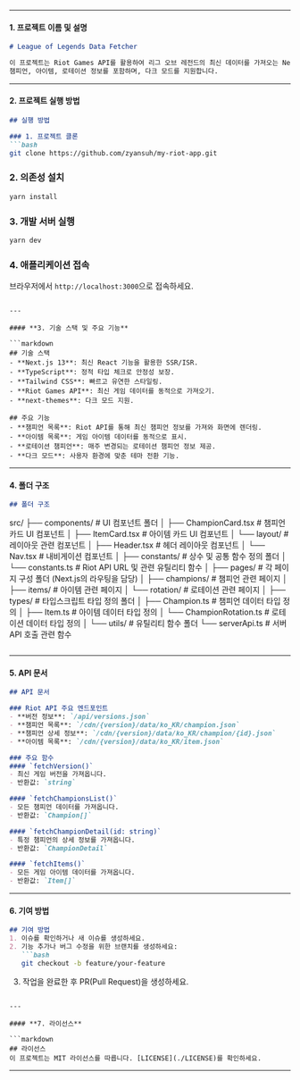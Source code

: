 
---


#### **1. 프로젝트 이름 및 설명**

```markdown
# League of Legends Data Fetcher

이 프로젝트는 Riot Games API를 활용하여 리그 오브 레전드의 최신 데이터를 가져오는 Next.js 기반 애플리케이션입니다. 
챔피언, 아이템, 로테이션 정보를 포함하며, 다크 모드를 지원합니다.
```

---

#### **2. 프로젝트 실행 방법**

```markdown
## 실행 방법

### 1. 프로젝트 클론
```bash
git clone https://github.com/zyansuh/my-riot-app.git
```

### 2. 의존성 설치
```bash
yarn install
```

### 3. 개발 서버 실행
```bash
yarn dev
```

### 4. 애플리케이션 접속
브라우저에서 `http://localhost:3000`으로 접속하세요.
```

---

#### **3. 기술 스택 및 주요 기능**

```markdown
## 기술 스택
- **Next.js 13**: 최신 React 기능을 활용한 SSR/ISR.
- **TypeScript**: 정적 타입 체크로 안정성 보장.
- **Tailwind CSS**: 빠르고 유연한 스타일링.
- **Riot Games API**: 최신 게임 데이터를 동적으로 가져오기.
- **next-themes**: 다크 모드 지원.

## 주요 기능
- **챔피언 목록**: Riot API를 통해 최신 챔피언 정보를 가져와 화면에 렌더링.
- **아이템 목록**: 게임 아이템 데이터를 동적으로 표시.
- **로테이션 챔피언**: 매주 변경되는 로테이션 챔피언 정보 제공.
- **다크 모드**: 사용자 환경에 맞춘 테마 전환 기능.
```

---

#### **4. 폴더 구조**

```markdown
## 폴더 구조

```
src/
├── components/                # UI 컴포넌트 폴더
│   ├── ChampionCard.tsx       # 챔피언 카드 UI 컴포넌트
│   ├── ItemCard.tsx           # 아이템 카드 UI 컴포넌트
│   └── layout/                # 레이아웃 관련 컴포넌트
│       ├── Header.tsx         # 헤더 레이아웃 컴포넌트
│       └── Nav.tsx            # 내비게이션 컴포넌트
│
├── constants/                 # 상수 및 공통 함수 정의 폴더
│   └── constants.ts           # Riot API URL 및 관련 유틸리티 함수
│
├── pages/                     # 각 페이지 구성 폴더 (Next.js의 라우팅을 담당)
│   ├── champions/             # 챔피언 관련 페이지
│   ├── items/                 # 아이템 관련 페이지
│   └── rotation/              # 로테이션 관련 페이지
│
├── types/                     # 타입스크립트 타입 정의 폴더
│   ├── Champion.ts            # 챔피언 데이터 타입 정의
│   ├── Item.ts                # 아이템 데이터 타입 정의
│   └── ChampionRotation.ts    # 로테이션 데이터 타입 정의
│
└── utils/                     # 유틸리티 함수 폴더
    └── serverApi.ts           # 서버 API 호출 관련 함수

```
```

---

#### **5. API 문서**

```markdown
## API 문서

### Riot API 주요 엔드포인트
- **버전 정보**: `/api/versions.json`
- **챔피언 목록**: `/cdn/{version}/data/ko_KR/champion.json`
- **챔피언 상세 정보**: `/cdn/{version}/data/ko_KR/champion/{id}.json`
- **아이템 목록**: `/cdn/{version}/data/ko_KR/item.json`

### 주요 함수
#### `fetchVersion()`
- 최신 게임 버전을 가져옵니다.
- 반환값: `string`

#### `fetchChampionsList()`
- 모든 챔피언 데이터를 가져옵니다.
- 반환값: `Champion[]`

#### `fetchChampionDetail(id: string)`
- 특정 챔피언의 상세 정보를 가져옵니다.
- 반환값: `ChampionDetail`

#### `fetchItems()`
- 모든 게임 아이템 데이터를 가져옵니다.
- 반환값: `Item[]`
```

---

#### **6. 기여 방법**

```markdown
## 기여 방법
1. 이슈를 확인하거나 새 이슈를 생성하세요.
2. 기능 추가나 버그 수정을 위한 브랜치를 생성하세요:
   ```bash
   git checkout -b feature/your-feature
   ```
3. 작업을 완료한 후 PR(Pull Request)을 생성하세요.
```

---

#### **7. 라이선스**

```markdown
## 라이선스
이 프로젝트는 MIT 라이선스를 따릅니다. [LICENSE](./LICENSE)를 확인하세요.
```

---

